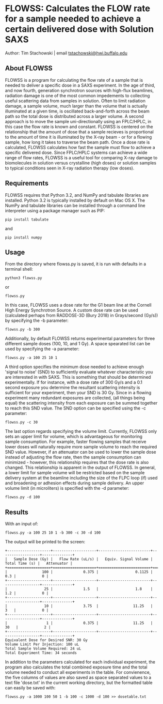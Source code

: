 # FLOWSS: Calculates the FLOW rate for a sample needed to achieve a certain delivered dose with Solution SAXS 

Author: Tim Stachowski | email tstachowski@hwi.buffalo.edu

## About FLOWSS

FLOWSS is a program for calculating the flow rate of a sample that is needed to deliver a specific dose in a SAXS experiment. In the age of third, and now fourth, generation synchrotron sources with high-flux beamlines, radiation damage is one of the most common impedements to collecting useful scattering data from samples in solution. Often to limit radiation damage, a sample volume, much larger than the volume that is actually illuminated at a given time, is oscillated back-and-forth across the beam path so the total dose is distributed across a larger volume. A second approach is to move the sample uni-directionally using an FPLC/HPLC, in this case the flow rate is known and constant. FLOWSS is centered on the relationship that the amount of dose that a sample recieves is proportional to the amount of time it is illuminated by the X-ray beam - or for a flowing sample, how long it takes to traverse the beam path. Once a dose rate is calculated, FLOWSS calculates how fast the sample must flow to achieve a specific delivered dose. Since FPLC/HPLC systems can achieve a wide range of flow rates, FLOWSS is a useful tool for comparing X-ray damage to biomolecules in solution versus crystalline (high doses) or solution samples to typical conditions seen in X-ray radiation therapy (low doses). 


## Requirements
FLOWSS requires that Python 3.2, and NumPy and tabulate libraries are installed. Python 3.2 is typically installed by default on Mac OS X. The NumPy and tabulate libraries can be installed through a command line interpreter using a package manager such as PIP:
```
pip install tabulate
```
and 
```
pip install numpy
```


## Usage 

From the directory where flowss.py is saved, it is run with defaults in a terminal shell:
```
python3 flowss.py
``` 
or 
```
flowss.py
```

In this case, FLOWSS uses a dose rate for the G1 beam line at the Cornell High Energy Synchrotron Source. A custom dose rate can be used (calculated perhaps from RADDOSE-3D (Bury 2018) in Grays/second (Gy/s)) by specifying the -b parameter:

```
flowss.py -b 300
```

Additionally, by default FLOWSS returns experimental parameters for three different sample doses (100, 10, and 1 Gy). A space spearated list can be used by specifying the -a parameter: 

```
flowss.py -a 100 25 10 1
```

A third option specifies the minimum dose needed to achieve enough 'signal to noise' (SND) to sufficiently evaluate whatever characteristic you are interested in with SAXS. This is something that should be determined experimentally. If for instance, with a dose rate of 300 Gy/s and a 0.1 second exposure you determine the resultant scattering intensity is sufficient for your experiment, then your SND is 30 Gy. Since in a flowing experiment many redundant exposures are collected, (all things being equal) the scattering intensity from each exposure can be summed together to reach this SND value. The SND option can be specified using the -c parameter: 

```
flowss.py -c 30
```

The last option regards specifying the volume limit. Currently, FLOWSS only sets an upper limit for volume, which is advantageous for monitoring sample consumption. For example, faster flowing samples that receive lower doses will naturally require more sample volume to reach the required SND value. However, if an attenuator can be used to lower the sample dose instead of adjusting the flow rate, then the sample consumption can minimized - however, this relationship requires that the dose rate is also changed. This relationship is apparent in the output of FLOWSS. In general, a lower limit for sample volume will be restricted based on the sample delivery system at the beamline including the size of the FLPC loop (if) used and broadening or adhesion effects during sample delivery. An upper volume limit (in microliters) is specified with the -d parameter:

```
flowss.py -d 100
```

## Results
With an input of:
```
flowss.py -a 100 25 10 1 -b 300 -c 30 -d 100 
```
The output will be printed to the screen:
```
+--------------------+--------------------+------------------------+------------------+--------------+
|   Sample Dose (Gy) |   Flow Rate (uL/s) |   Equiv. Signal Volume |   Total Time (s) |   Attenuator |
+====================+====================+========================+==================+==============+
|                100 |              0.375 |                 0.1125 |              0.3 |            0 |
+--------------------+--------------------+------------------------+------------------+--------------+
|                 25 |              1.5   |                 1.8    |              1.2 |            0 |
+--------------------+--------------------+------------------------+------------------+--------------+
|                 10 |              3.75  |                11.25   |              3   |            0 |
+--------------------+--------------------+------------------------+------------------+--------------+
|                  1 |              0.375 |                11.25   |             30   |            2 |
+--------------------+--------------------+------------------------+------------------+--------------+
Equivalent Dose for Desired SNR: 30 Gy
Volume Limit Per Injection: 100 uL
Total Sample Volume Required: 24 uL
Total Experiment Time: 34 seconds
```
In addition to the parameters calculated for each individual experiment, the program also calculates the total combined exposure time and the total volume needed to conduct all experiments in the table. For convienence, the five columns of values are also saved as space separated values to a text file 'dose.txt' in the current working directory, but the formatted table can easily be saved with:

```
flowss.py -a 1000 100 50 1 -b 100 -c 1000 -d 100 >> dosetable.txt
```


